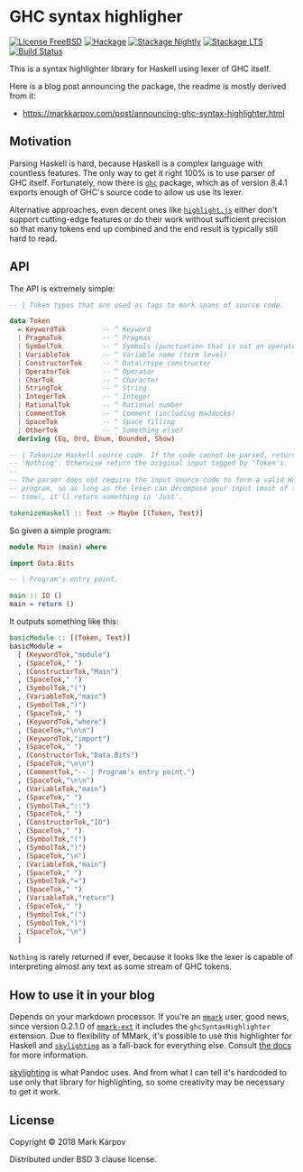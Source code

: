 # GHC syntax highligher

[![License FreeBSD](https://img.shields.io/badge/license-FreeBSD-brightgreen.svg)](http://opensource.org/licenses/BSD-2-Clause)
[![Hackage](https://img.shields.io/hackage/v/ghc-syntax-highlighter.svg?style=flat)](https://hackage.haskell.org/package/ghc-syntax-highlighter)
[![Stackage Nightly](http://stackage.org/package/ghc-syntax-highlighter/badge/nightly)](http://stackage.org/nightly/package/ghc-syntax-highlighter)
[![Stackage LTS](http://stackage.org/package/ghc-syntax-highlighter/badge/lts)](http://stackage.org/lts/package/ghc-syntax-highlighter)
[![Build Status](https://travis-ci.org/mrkkrp/ghc-syntax-highlighter.svg?branch=master)](https://travis-ci.org/mrkkrp/ghc-syntax-highlighter)

This is a syntax highlighter library for Haskell using lexer of GHC itself.

Here is a blog post announcing the package, the readme is mostly derived
from it:

* https://markkarpov.com/post/announcing-ghc-syntax-highlighter.html

## Motivation

Parsing Haskell is hard, because Haskell is a complex language with
countless features. The only way to get it right 100% is to use parser of
GHC itself. Fortunately, now there is [`ghc`][ghc] package, which as of
version 8.4.1 exports enough of GHC's source code to allow us use its lexer.

Alternative approaches, even decent ones like [`highlight.js`][hljs] either
don't support cutting-edge features or do their work without sufficient
precision so that many tokens end up combined and the end result is
typically still hard to read.

## API

The API is extremely simple:

```haskell
-- | Token types that are used as tags to mark spans of source code.

data Token
  = KeywordTok         -- ^ Keyword
  | PragmaTok          -- ^ Pragmas
  | SymbolTok          -- ^ Symbols (punctuation that is not an operator)
  | VariableTok        -- ^ Variable name (term level)
  | ConstructorTok     -- ^ Data\/type constructor
  | OperatorTok        -- ^ Operator
  | CharTok            -- ^ Character
  | StringTok          -- ^ String
  | IntegerTok         -- ^ Integer
  | RationalTok        -- ^ Rational number
  | CommentTok         -- ^ Comment (including Haddocks)
  | SpaceTok           -- ^ Space filling
  | OtherTok           -- ^ Something else?
  deriving (Eq, Ord, Enum, Bounded, Show)

-- | Tokenize Haskell source code. If the code cannot be parsed, return
-- 'Nothing'. Otherwise return the original input tagged by 'Token's.
--
-- The parser does not require the input source code to form a valid Haskell
-- program, so as long as the lexer can decompose your input (most of the
-- time), it'll return something in 'Just'.

tokenizeHaskell :: Text -> Maybe [(Token, Text)]
```

So given a simple program:

```haskell
module Main (main) where

import Data.Bits

-- | Program's entry point.

main :: IO ()
main = return ()
```

It outputs something like this:

```haskell
basicModule :: [(Token, Text)]
basicModule =
  [ (KeywordTok,"module")
  , (SpaceTok," ")
  , (ConstructorTok,"Main")
  , (SpaceTok," ")
  , (SymbolTok,"(")
  , (VariableTok,"main")
  , (SymbolTok,")")
  , (SpaceTok," ")
  , (KeywordTok,"where")
  , (SpaceTok,"\n\n")
  , (KeywordTok,"import")
  , (SpaceTok," ")
  , (ConstructorTok,"Data.Bits")
  , (SpaceTok,"\n\n")
  , (CommentTok,"-- | Program's entry point.")
  , (SpaceTok,"\n\n")
  , (VariableTok,"main")
  , (SpaceTok," ")
  , (SymbolTok,"::")
  , (SpaceTok," ")
  , (ConstructorTok,"IO")
  , (SpaceTok," ")
  , (SymbolTok,"(")
  , (SymbolTok,")")
  , (SpaceTok,"\n")
  , (VariableTok,"main")
  , (SpaceTok," ")
  , (SymbolTok,"=")
  , (SpaceTok," ")
  , (VariableTok,"return")
  , (SpaceTok," ")
  , (SymbolTok,"(")
  , (SymbolTok,")")
  , (SpaceTok,"\n")
  ]
```

`Nothing` is rarely returned if ever, because it looks like the lexer is
capable of interpreting almost any text as some stream of GHC tokens.

## How to use it in your blog

Depends on your markdown processor. If you're an [`mmark`][mmark] user, good
news, since version 0.2.1.0 of [`mmark-ext`][mmark-ext] it includes the
`ghcSyntaxHighlighter` extension. Due to flexibility of MMark, it's possible
to use this highlighter for Haskell and [`skylighting`][skylighting] as a
fall-back for everything else. Consult [the docs][mmark-ext-docs] for more
information.

[skylighting][skylighting] is what Pandoc uses. And from what I can tell
it's hardcoded to use only that library for highlighting, so some creativity
may be necessary to get it work.

## License

Copyright © 2018 Mark Karpov

Distributed under BSD 3 clause license.

[ghc]: https://hackage.haskell.org/package/ghc
[hljs]: https://highlightjs.org/
[mmark]: https://hackage.haskell.org/package/mmark
[mmark-ext]: https://hackage.haskell.org/package/mmark-ext
[skylighting]: https://hackage.haskell.org/package/skylighting
[mmark-ext-docs]: https://hackage.haskell.org/package/mmark-ext/docs/Text-MMark-Extension-GhcSyntaxHighlighter.html
